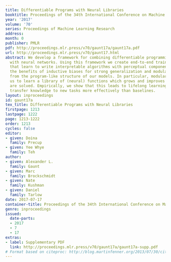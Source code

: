 ```yaml
---
title: Differentiable Programs with Neural Libraries
booktitle: Proceedings of the 34th International Conference on Machine Learning
year: '2017'
volume: '70'
series: Proceedings of Machine Learning Research
address: 
month: 0
publisher: PMLR
pdf: http://proceedings.mlr.press/v70/gaunt17a/gaunt17a.pdf
url: http://proceedings.mlr.press/v70/gaunt17.html
abstract: We develop a framework for combining differentiable programming languages
  with neural networks. Using this framework we create end-to-end trainable systems
  that learn to write interpretable algorithms with perceptual components. We explore
  the benefits of inductive biases for strong generalization and modularity that come
  from the program-like structure of our models. In particular, modularity allows
  us to learn a library of (neural) functions which grows and improves as more tasks
  are solved. Empirically, we show that this leads to lifelong learning systems that
  transfer knowledge to new tasks more effectively than baselines.
layout: inproceedings
id: gaunt17a
tex_title: Differentiable Programs with Neural Libraries
firstpage: 1213
lastpage: 1222
page: 1213-1222
order: 1213
cycles: false
editor:
- given: Doina
  family: Precup
- given: Yee Whye
  family: Teh
author:
- given: Alexander L.
  family: Gaunt
- given: Marc
  family: Brockschmidt
- given: Nate
  family: Kushman
- given: Daniel
  family: Tarlow
date: 2017-07-17
container-title: Proceedings of the 34th International Conference on Machine Learning
genre: inproceedings
issued:
  date-parts:
  - 2017
  - 7
  - 17
extras:
- label: Supplementary PDF
  link: http://proceedings.mlr.press/v70/gaunt17a/gaunt17a-supp.pdf
# Format based on citeproc: http://blog.martinfenner.org/2013/07/30/citeproc-yaml-for-bibliographies/
---
```

